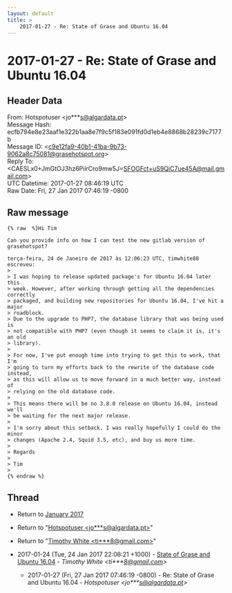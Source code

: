 ```yaml
---
layout: default
title: >
    2017-01-27 - Re: State of Grase and Ubuntu 16.04
---
```


# 2017-01-27 - Re: State of Grase and Ubuntu 16.04

## Header Data

From: Hotspotuser \<jo***s@algardata.pt\><br>
Message Hash: ecfb794e8e23aaf1e322b1aa8e7f9c5f183e091fd0d1eb4e8868b28239c7177b<br>
Message ID: \<c9e12fa9-40b1-41ba-9b73-9062a8c75081@grasehotspot.org\><br>
Reply To: \<CAESLx0+JmGtOJ3hz6PiirCro9mw5J=SFOGFct+uS9QiC7ue45A@mail.gmail.com\><br>
UTC Datetime: 2017-01-27 08:46:19 UTC<br>
Raw Date: Fri, 27 Jan 2017 07:46:19 -0800<br>

## Raw message

```
{% raw  %}Hi Tim

Can you provide info on how I can test the new gitlab version of 
grasehotspot?

terça-feira, 24 de Janeiro de 2017 às 12:06:23 UTC, timwhite88 escreveu:
>
> I was hoping to release updated package's for Ubuntu 16.04 later this 
> week. However, after working through getting all the dependencies correctly 
> packaged, and building new repositories for Ubuntu 16.04, I've hit a major 
> roadblock.
> Due to the upgrade to PHP7, the database library that was being used is 
> not compatible with PHP7 (even though it seems to claim it is, it's an old 
> library).
>
> For now, I've put enough time into trying to get this to work, that I'm 
> going to turn my efforts back to the rewrite of the database code instead, 
> as this will allow us to move forward in a much better way, instead of 
> relying on the old database code.
>
> This means there will be no 3.8.0 release on Ubuntu 16.04, instead we'll 
> be waiting for the next major release.
>
> I'm sorry about this setback, I was really hopefully I could do the minor 
> changes (Apache 2.4, Squid 3.5, etc), and buy us more time.
>
> Regards
>
> Tim
>
{% endraw %}
```

## Thread

+ Return to [January 2017](/archive/2017/01)

+ Return to "[Hotspotuser <jo***s<span>@</span>algardata.pt>](/authors/jo___s_at_algardata_pt)"
+ Return to "[Timothy White <ti***8<span>@</span>gmail.com>](/authors/ti___8_at_gmail_com)"

+ 2017-01-24 (Tue, 24 Jan 2017 22:06:21 +1000) - [State of Grase and Ubuntu 16.04](/archive/2017/01/c89562ad75695ff9e408b9fe18dc033e0115a6f14fc2d5ff7eb97b6922529c2f) - _Timothy White \<ti***8@gmail.com\>_
  + 2017-01-27 (Fri, 27 Jan 2017 07:46:19 -0800) - Re: State of Grase and Ubuntu 16.04 - _Hotspotuser \<jo***s@algardata.pt\>_

